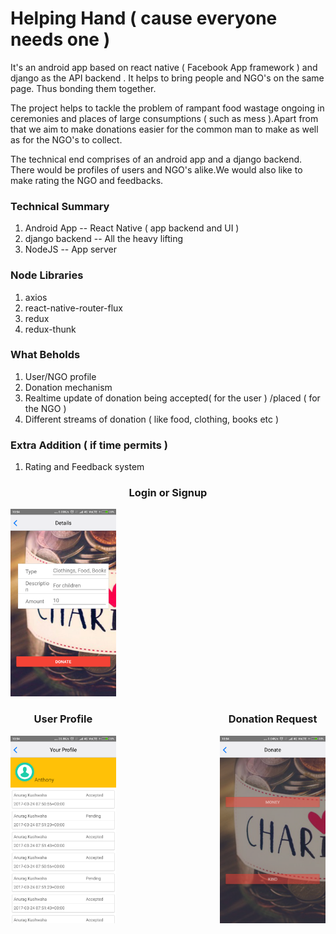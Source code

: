 # Helping Hand ( cause everyone needs one )
It's an android app based on react native ( Facebook App framework ) and django as the API backend . It helps to bring people and NGO's on the same page.
Thus bonding them together.

The project helps to tackle the problem of rampant food wastage ongoing in ceremonies and places of
large consumptions ( such as mess ).Apart from that we aim to make donations easier for the common 
man to make as well as for the NGO's to collect.

The technical end comprises of an android app and a django backend. There would be profiles of users and 
NGO's alike.We would also like to make rating the NGO and feedbacks.

### Technical Summary
1. Android App    -- React Native  ( app backend and UI )
2. django backend -- All the heavy lifting
3. NodeJS         -- App server


### Node Libraries
1. axios 
2. react-native-router-flux
3. redux
4. redux-thunk


### What Beholds
1. User/NGO profile
2. Donation mechanism
3. Realtime update of donation being accepted( for the user ) /placed ( for the NGO )
4. Different streams of donation ( like food, clothing, books etc )



### Extra Addition ( if time permits )
1. Rating and Feedback system

<div class="images">
<div class="imgContainer" style="float:centre;">
<h3 style = "text-align: center;"> Login or Signup</h3>
<img src="/HINT17/images/Screenshot_2017-03-25-10-54-47-712_com.hint17.png?raw=true" height=300px; width:200px; > 
</div>

<div class="imgContainer" style="float:right;">
<h3 style = "text-align: center;"> Donation Request</h3>
<img src="/HINT17/images/Screenshot_2017-03-25-10-54-30-756_com.hint17.png?raw=true" height=300px; width:200px; alt="Donation Request">
</div>

<div class="imgContainer" style="float:left;">
<h3 style = "text-align: center; "> User Profile</h3>
<img src="/HINT17/images/Screenshot_2017-03-25-10-54-57-710_com.hint17.png?raw=true" height=300px; width:200px; alt="User Profile" >
</div>
</div>
